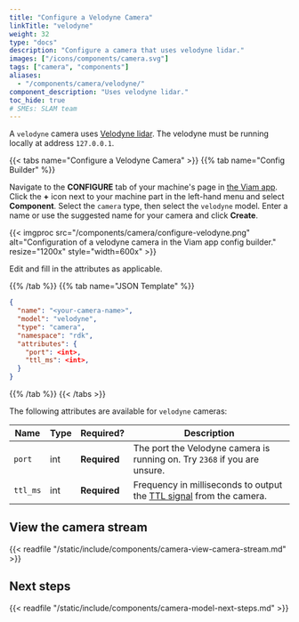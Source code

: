 ```yaml
---
title: "Configure a Velodyne Camera"
linkTitle: "velodyne"
weight: 32
type: "docs"
description: "Configure a camera that uses velodyne lidar."
images: ["/icons/components/camera.svg"]
tags: ["camera", "components"]
aliases:
  - "/components/camera/velodyne/"
component_description: "Uses velodyne lidar."
toc_hide: true
# SMEs: SLAM team
---
```


A `velodyne` camera uses [Velodyne lidar](https://velodynelidar.com/).
The velodyne must be running locally at address `127.0.0.1`.

{{< tabs name="Configure a Velodyne Camera" >}}
{{% tab name="Config Builder" %}}

Navigate to the **CONFIGURE** tab of your machine's page in [the Viam app](https://app.viam.com).
Click the **+** icon next to your machine part in the left-hand menu and select **Component**.
Select the `camera` type, then select the `velodyne` model.
Enter a name or use the suggested name for your camera and click **Create**.

{{< imgproc src="/components/camera/configure-velodyne.png" alt="Configuration of a velodyne camera in the Viam app config builder." resize="1200x" style="width=600x" >}}

Edit and fill in the attributes as applicable.

{{% /tab %}}
{{% tab name="JSON Template" %}}

```json {class="line-numbers linkable-line-numbers"}
{
  "name": "<your-camera-name>",
  "model": "velodyne",
  "type": "camera",
  "namespace": "rdk",
  "attributes": {
    "port": <int>,
    "ttl_ms": <int>,
  }
}
```

{{% /tab %}}
{{< /tabs >}}

The following attributes are available for `velodyne` cameras:

<!-- prettier-ignore -->
| Name | Type | Required? | Description |
| ---- | ---- | --------- | ----------- |
| `port` | int | **Required** | The port the Velodyne camera is running on. Try `2368` if you are unsure. |
| `ttl_ms` | int | **Required** | Frequency in milliseconds to output the [TTL signal](https://en.wikipedia.org/wiki/Transistor%E2%80%93transistor_logic) from the camera. |

## View the camera stream

{{< readfile "/static/include/components/camera-view-camera-stream.md" >}}

## Next steps

{{< readfile "/static/include/components/camera-model-next-steps.md" >}}
